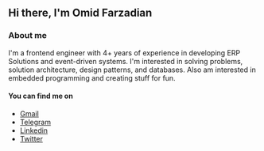 ## Hi there, I'm Omid Farzadian

### About me
I'm a frontend engineer with 4+ years of experience in developing ERP Solutions and event-driven systems. I'm interested in solving problems, solution architecture, design patterns, and databases. Also am interested in embedded programming and creating stuff for fun.

#### You can find me on
- [Gmail](mailto:farzadian.omid@gmail.com)
- [Telegram](https://telegram.me/omidfarzadian)
- [Linkedin](https://www.linkedin.com/in/omidfarzadian)
- [Twitter](https://twitter.com/omidfarzadian)
